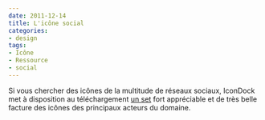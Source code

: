 ```yaml
---
date: 2011-12-14
title: L'icône social
categories:
- design
tags:
- Icône
- Ressource
- social
---
```

Si vous chercher des icônes de la multitude de réseaux sociaux, IconDock met à disposition au téléchargement <a title="Vector Social Media Icons sur IconDock.com" href="https://icondock.com/free/vector-social-media-icons">un set</a> fort appréciable et de très belle facture des icônes des principaux acteurs du domaine.
